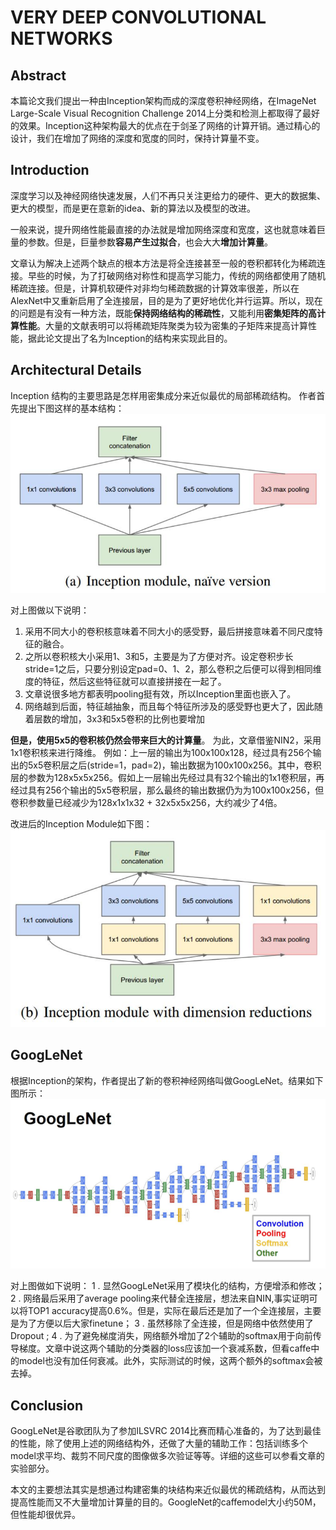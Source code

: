 # VERY DEEP CONVOLUTIONAL NETWORKS


## Abstract

本篇论文我们提出一种由Inception架构而成的深度卷积神经网络，在ImageNet Large-Scale Visual Recognition Challenge 2014上分类和检测上都取得了最好的效果。Inception这种架构最大的优点在于剑圣了网络的计算开销。通过精心的设计，我们在增加了网络的深度和宽度的同时，保持计算量不变。

## Introduction
深度学习以及神经网络快速发展，人们不再只关注更给力的硬件、更大的数据集、更大的模型，而是更在意新的idea、新的算法以及模型的改进。

一般来说，提升网络性能最直接的办法就是增加网络深度和宽度，这也就意味着巨量的参数。但是，巨量参数**容易产生过拟合**，也会大大**增加计算量**。

文章认为解决上述两个缺点的根本方法是将全连接甚至一般的卷积都转化为稀疏连接。早些的时候，为了打破网络对称性和提高学习能力，传统的网络都使用了随机稀疏连接。但是，计算机软硬件对非均匀稀疏数据的计算效率很差，所以在AlexNet中又重新启用了全连接层，目的是为了更好地优化并行运算。所以，现在的问题是有没有一种方法，既能**保持网络结构的稀疏性**，又能利用**密集矩阵的高计算性能**。大量的文献表明可以将稀疏矩阵聚类为较为密集的子矩阵来提高计算性能，据此论文提出了名为Inception的结构来实现此目的。

## Architectural Details
Inception 结构的主要思路是怎样用密集成分来近似最优的局部稀疏结构。 
作者首先提出下图这样的基本结构：
![](../img/going_deeper_with_convolutions/naive_inception.png)


对上图做以下说明： 
1. 采用不同大小的卷积核意味着不同大小的感受野，最后拼接意味着不同尺度特征的融合。
2. 之所以卷积核大小采用1、3和5，主要是为了方便对齐。设定卷积步长stride=1之后，只要分别设定pad=0、1、2，那么卷积之后便可以得到相同维度的特征，然后这些特征就可以直接拼接在一起了。
3. 文章说很多地方都表明pooling挺有效，所以Inception里面也嵌入了。
4. 网络越到后面，特征越抽象，而且每个特征所涉及的感受野也更大了，因此随着层数的增加，3x3和5x5卷积的比例也要增加

**但是，使用5x5的卷积核仍然会带来巨大的计算量**。 为此，文章借鉴NIN2，采用1x1卷积核来进行降维。 
例如：上一层的输出为100x100x128，经过具有256个输出的5x5卷积层之后(stride=1，pad=2)，输出数据为100x100x256。其中，卷积层的参数为128x5x5x256。假如上一层输出先经过具有32个输出的1x1卷积层，再经过具有256个输出的5x5卷积层，那么最终的输出数据仍为为100x100x256，但卷积参数量已经减少为128x1x1x32 + 32x5x5x256，大约减少了4倍。

改进后的Inception Module如下图：
![](../img/going_deeper_with_convolutions/inception.png)

## GoogLeNet
根据Inception的架构，作者提出了新的卷积神经网络叫做GoogLeNet。结果如下图所示：
![](../img/going_deeper_with_convolutions/googleNet.png)

对上图做如下说明： 
1 . 显然GoogLeNet采用了模块化的结构，方便增添和修改； 
2 . 网络最后采用了average pooling来代替全连接层，想法来自NIN,事实证明可以将TOP1 accuracy提高0.6%。但是，实际在最后还是加了一个全连接层，主要是为了方便以后大家finetune； 
3 . 虽然移除了全连接，但是网络中依然使用了Dropout ; 
4 . 为了避免梯度消失，网络额外增加了2个辅助的softmax用于向前传导梯度。文章中说这两个辅助的分类器的loss应该加一个衰减系数，但看caffe中的model也没有加任何衰减。此外，实际测试的时候，这两个额外的softmax会被去掉。
## Conclusion
GoogLeNet是谷歌团队为了参加ILSVRC 2014比赛而精心准备的，为了达到最佳的性能，除了使用上述的网络结构外，还做了大量的辅助工作：包括训练多个model求平均、裁剪不同尺度的图像做多次验证等等。详细的这些可以参看文章的实验部分。

本文的主要想法其实是想通过构建密集的块结构来近似最优的稀疏结构，从而达到提高性能而又不大量增加计算量的目的。GoogleNet的caffemodel大小约50M，但性能却很优异。
